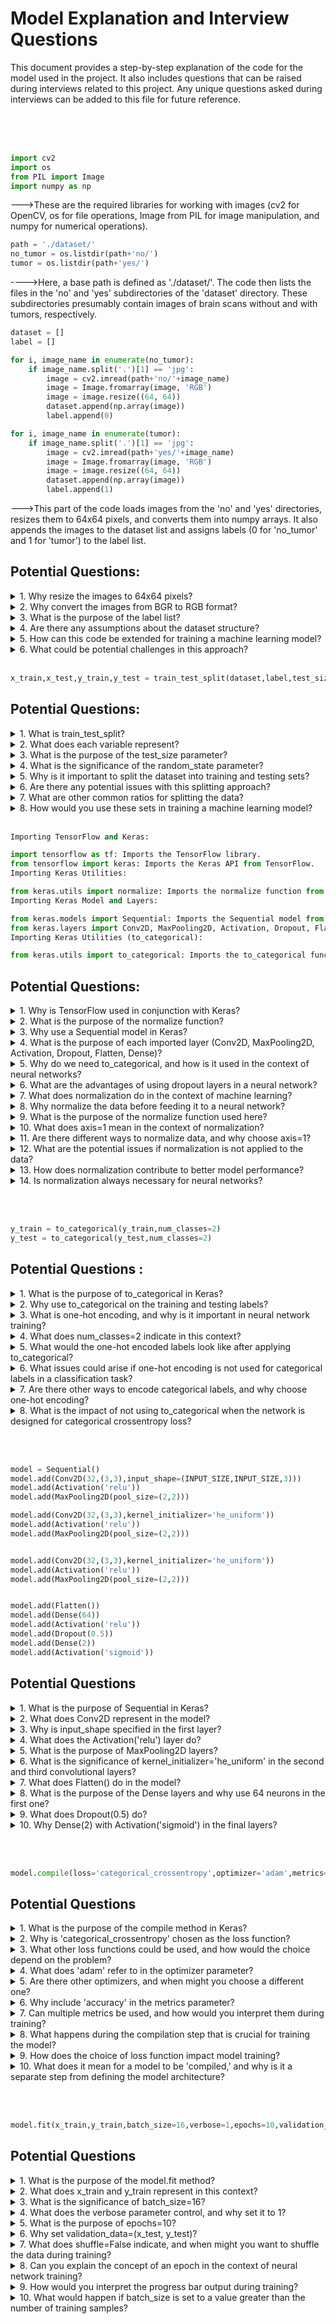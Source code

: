 # Model Explanation and Interview Questions
This document provides a step-by-step explanation of the code for the model used in the project. It also includes questions that can be raised during interviews related to this project. Any unique questions asked during interviews can be added to this file for future reference.

</br></br></br>

```py
import cv2
import os
from PIL import Image
import numpy as np
```
--->These are the required libraries for working with images (cv2 for OpenCV, os for file operations, Image from PIL for image manipulation, and numpy for numerical operations).

```py
path = './dataset/'
no_tumor = os.listdir(path+'no/')
tumor = os.listdir(path+'yes/')
```

---->Here, a base path is defined as './dataset/'. The code then lists the files in the 'no' and 'yes' subdirectories of the 'dataset' directory. These subdirectories presumably contain images of brain scans without and with tumors, respectively.

```py
dataset = []
label = []

for i, image_name in enumerate(no_tumor):
    if image_name.split('.')[1] == 'jpg':
        image = cv2.imread(path+'no/'+image_name)
        image = Image.fromarray(image, 'RGB')
        image = image.resize((64, 64))
        dataset.append(np.array(image))
        label.append(0)

for i, image_name in enumerate(tumor):
    if image_name.split('.')[1] == 'jpg':
        image = cv2.imread(path+'yes/'+image_name)
        image = Image.fromarray(image, 'RGB')
        image = image.resize((64, 64))
        dataset.append(np.array(image))
        label.append(1)
```
--->This part of the code loads images from the 'no' and 'yes' directories, resizes them to 64x64 pixels, and converts them into numpy arrays. It also appends the images to the dataset list and assigns labels (0 for 'no_tumor' and 1 for 'tumor') to the label list.


## Potential Questions:
<details>
<summary>1. Why resize the images to 64x64 pixels?</summary>
Resizing the images is a common practice in image processing to standardize the input size. The choice of 64x64 pixels might be due to computational efficiency or specific requirements of the model.
</details>


<details>
<summary>2. Why convert the images from BGR to RGB format?</summary>
OpenCV reads images in BGR format by default, while many other image processing libraries expect images in RGB format. Converting from BGR to RGB ensures compatibility with these libraries.
</details>


<details>
<summary>3. What is the purpose of the label list?</summary>
The label list is used to store the corresponding labels (0 or 1) for each image, indicating whether the image represents a brain scan without a tumor (0) or with a tumor (1).
</details>


<details>
<summary>4. Are there any assumptions about the dataset structure?</summary>
The code assumes that the images are stored in the 'no' and 'yes' subdirectories of the 'dataset' directory. Any deviation from this structure could lead to errors.
</details>


<details>
<summary>5. How can this code be extended for training a machine learning model?</summary>
This code is part of data preprocessing. To train a model, you would need to split the dataset into training and testing sets, and then implement a machine learning model using a library like TensorFlow or PyTorch.
</details>


<details>
<summary>6. What could be potential challenges in this approach?</summary>
Challenges could include the need for a balanced dataset, potential data augmentation techniques, and the choice of an appropriate machine learning model for tumor detection.
</details>

</br>


```py
x_train,x_test,y_train,y_test = train_test_split(dataset,label,test_size=0.2,random_state=0)
```

## Potential Questions:
<details>
<summary>1. What is train_test_split?</summary>
train_test_split is a function from the scikit-learn library that is commonly used to split a dataset into training and testing sets. It helps in assessing the performance of a machine learning model on unseen data.
</details>


<details>
<summary>2. What does each variable represent?</summary>
x_train: The training set features (images in this case).
x_test: The testing set features.
y_train: The training set labels (0 or 1 for 'no_tumor' and 'tumor' respectively).
y_test: The testing set labels.
</details>


<details>
<summary>3. What is the purpose of the test_size parameter?</summary>
The test_size parameter determines the proportion of the dataset that will be used as the testing set. In this case, it's set to 0.2, meaning 20% of the data will be used for testing, and the remaining 80% will be used for training.
</details>


<details>
<summary>4. What is the significance of the random_state parameter?</summary>
The random_state parameter is used to ensure reproducibility. Setting it to a specific value (e.g., 0) means that the random split will be the same every time the code is run. This is crucial for getting consistent results during development and testing.
</details>


<details>
<summary>5. Why is it important to split the dataset into training and testing sets?</summary>
The purpose of splitting the dataset is to train the machine learning model on one subset (training set) and evaluate its performance on another, unseen subset (testing set). This helps to assess how well the model generalizes to new, unseen data.
</details>


<details>
<summary>6. Are there any potential issues with this splitting approach?</summary>
One potential issue is the need to ensure a representative distribution of classes in both the training and testing sets. Imbalanced splits could lead to biased model performance evaluation.
</details>


<details>
<summary>7. What are other common ratios for splitting the data?</summary>
The 80-20 split ratio used here is common, but other ratios like 70-30 or 90-10 are also used based on the size of the dataset and the specific problem at hand.
</details>


<details>
<summary>8. How would you use these sets in training a machine learning model?</summary>
Typically, you would use x_train and y_train to train the model and then evaluate its performance on x_test and y_test.
</details>

</br>

```py
Importing TensorFlow and Keras:

import tensorflow as tf: Imports the TensorFlow library.
from tensorflow import keras: Imports the Keras API from TensorFlow.
Importing Keras Utilities:

from keras.utils import normalize: Imports the normalize function from Keras, which is commonly used to normalize data.
Importing Keras Model and Layers:

from keras.models import Sequential: Imports the Sequential model from Keras, which is a linear stack of layers.
from keras.layers import Conv2D, MaxPooling2D, Activation, Dropout, Flatten, Dense: Imports various layers used to build a convolutional neural network (CNN). These layers include convolutional layers (Conv2D), pooling layers (MaxPooling2D), activation functions (Activation), dropout layers (Dropout), flattening layers (Flatten), and fully connected layers (Dense).
Importing Keras Utilities (to_categorical):

from keras.utils import to_categorical: Imports the to_categorical function, which is used for one-hot encoding categorical labels.
```

## Potential Questions:
<details>
<summary>1. Why is TensorFlow used in conjunction with Keras?</summary>
TensorFlow provides a backend engine for Keras, allowing users to take advantage of TensorFlow's computational graph capabilities while using Keras's high-level API for building and training neural networks.
</details>

<details>
<summary>2. What is the purpose of the normalize function?</summary>
The normalize function is used to normalize the input data. Normalization is a common preprocessing step in machine learning that scales the input values to a standard range, often between 0 and 1, to improve the convergence of the training algorithm.
</details>

<details>
<summary>3. Why use a Sequential model in Keras?</summary>
The Sequential model in Keras is a linear stack of layers, where you can simply add one layer at a time. It is suitable for a plain stack of layers where each layer has exactly one input tensor and one output tensor.
</details>

<details>
<summary>4. What is the purpose of each imported layer (Conv2D, MaxPooling2D, Activation, Dropout, Flatten, Dense)?</summary>
Conv2D: Convolutional layer for 2D spatial convolution.
MaxPooling2D: Max pooling layer for 2D spatial data.
Activation: Applies an activation function to an output.
Dropout: Applies dropout regularization to the input.
Flatten: Flattens the input, transforming it into a 1D array.
Dense: Fully connected layer.
</details>

<details>
<summary>5. Why do we need to_categorical, and how is it used in the context of neural networks?</summary>
The to_categorical function is used for one-hot encoding categorical labels. In the context of neural networks, it is often used when the target variable has multiple classes, and the network is trained using categorical crossentropy as the loss function.
</details>

<details>
<summary>6. What are the advantages of using dropout layers in a neural network?</summary>
Dropout layers are used for regularization, helping to prevent overfitting by randomly setting a fraction of input units to zero during training. This can improve the generalization ability of the model.
</details>

<details>
<summary>7. What does normalization do in the context of machine learning?</summary>
Normalization is a preprocessing step that scales the input features to a standard range. It typically involves transforming the data so that it has a mean of 0 and a standard deviation of 1 or scaling the values to a specific range, such as [0, 1].
</details>

<details>
<summary>8. Why normalize the data before feeding it to a neural network?</summary>
Normalizing the data helps in achieving numerical stability during training. It ensures that the features are on a similar scale, preventing certain features from dominating the learning process and potentially speeding up convergence.
</details>

<details>
<summary>9. What is the purpose of the normalize function used here?</summary>
The normalize function is likely from the keras.utils module and is used to normalize the input data. It can normalize along a specified axis, and in this case, axis=1 indicates normalization along the feature axis.
</details>

<details>
<summary>10. What does axis=1 mean in the context of normalization?</summary>
In the context of normalization, axis=1 typically refers to normalizing along the feature axis. It means that each feature (column) in the dataset is normalized independently.
</details>

<details>
<summary>11. Are there different ways to normalize data, and why choose axis=1?</summary>
Yes, there are different normalization techniques, and the choice of normalization axis depends on the data and the desired effect. Normalizing along axis=1 is common when dealing with feature vectors or matrices, where each feature should be normalized independently.
</details>

<details>
<summary>12. What are the potential issues if normalization is not applied to the data?</summary>
Without normalization, features with larger scales might have a disproportionate impact on the learning process, potentially leading to slow convergence, numerical instability, or difficulty in training the model.
</details>

<details>
<summary>13. How does normalization contribute to better model performance?</summary>
Normalization can help the optimization algorithm converge faster, improve the model's ability to generalize to new data, and make the model less sensitive to the scale of input features.
</details>

<details>
<summary>14. Is normalization always necessary for neural networks?</summary>
While normalization is a common practice, its necessity depends on the nature of the data and the specific neural network architecture. For some models or datasets, normalization might not be as critical.
</details>

</br></br>



```py
y_train = to_categorical(y_train,num_classes=2)
y_test = to_categorical(y_test,num_classes=2)
```
## Potential Questions :
<details>
<summary>1. What is the purpose of to_categorical in Keras?</summary>
to_categorical is a function in Keras that is used for one-hot encoding categorical variables. It converts integer categorical labels into a binary matrix representation.
</details>

<details>
<summary>2. Why use to_categorical on the training and testing labels?</summary>
In many classification problems, the target variable (labels) is represented as integers. to_categorical is applied to convert these integer labels into a one-hot encoded format, which is often required when training neural networks with categorical crossentropy loss.
</details>

<details>
<summary>3. What is one-hot encoding, and why is it important in neural network training?</summary>
One-hot encoding is a representation of categorical variables as binary vectors. It is important in neural network training, especially for classification tasks, as it helps the model understand the categorical nature of the labels and improves the learning process.
</details>

<details>
<summary>4. What does num_classes=2 indicate in this context?</summary>
num_classes=2 specifies the number of classes in the categorical variable. In this case, the labels are binary (0 or 1), so num_classes is set to 2.
</details>

<details>
<summary>5. What would the one-hot encoded labels look like after applying to_categorical?</summary>
One-hot encoding converts each integer label to a binary vector where only one element is 1, and the rest are 0. For example, if the original label is 1, after one-hot encoding, it becomes [0, 1].
</details>

<details>
<summary>6. What issues could arise if one-hot encoding is not used for categorical labels in a classification task?</summary>
Without one-hot encoding, the model might interpret the categorical labels as ordinal, which could lead to incorrect predictions and misinterpretation of the task. One-hot encoding ensures that the model treats the labels as distinct and unrelated categories.
</details>

<details>
<summary>7. Are there other ways to encode categorical labels, and why choose one-hot encoding?</summary>
Yes, alternatives include label encoding (assigning a unique integer to each category). One-hot encoding is preferred for neural networks as it represents categorical relationships more appropriately and avoids introducing ordinal relationships that may not exist.
</details>

<details>
<summary>8. What is the impact of not using to_categorical when the network is designed for categorical crossentropy loss?</summary>
Without one-hot encoding, the model may not be able to interpret the categorical nature of the labels correctly, leading to poor performance and incorrect learning.
</details>


</br></br>
```py
model = Sequential()
model.add(Conv2D(32,(3,3),input_shape=(INPUT_SIZE,INPUT_SIZE,3)))
model.add(Activation('relu'))
model.add(MaxPooling2D(pool_size=(2,2)))

model.add(Conv2D(32,(3,3),kernel_initializer='he_uniform'))
model.add(Activation('relu'))
model.add(MaxPooling2D(pool_size=(2,2)))


model.add(Conv2D(32,(3,3),kernel_initializer='he_uniform'))
model.add(Activation('relu'))
model.add(MaxPooling2D(pool_size=(2,2)))


model.add(Flatten())
model.add(Dense(64))
model.add(Activation('relu'))
model.add(Dropout(0.5))
model.add(Dense(2))
model.add(Activation('sigmoid'))
```

## Potential Questions
<details>
<summary>1. What is the purpose of Sequential in Keras?</summary>
Sequential is a linear stack of layers in Keras. It allows for the easy and straightforward creation of a neural network where layers are added one at a time.
</details>

<details>
<summary>2. What does Conv2D represent in the model?</summary>
Conv2D is a 2D convolutional layer that performs a convolution operation on 2D input data. It is commonly used in image processing for feature extraction.
</details>

<details>
<summary>3. Why is input_shape specified in the first layer?</summary>
input_shape is set to (INPUT_SIZE, INPUT_SIZE, 3), indicating the expected shape of input data. The 3 corresponds to the three color channels (RGB) of the images.
</details>

<details>
<summary>4. What does the Activation('relu') layer do?</summary>
It adds a Rectified Linear Unit (ReLU) activation function to the output of the preceding layer. ReLU introduces non-linearity to the model and helps with the learning of complex patterns.
</details>

<details>
<summary>5. What is the purpose of MaxPooling2D layers?</summary>
MaxPooling2D is a pooling layer that reduces the spatial dimensions of the representation and reduces the computation in the network. It retains the most important information by taking the maximum value in a specific region.
</details>

<details>
<summary>6. What is the significance of kernel_initializer='he_uniform' in the second and third convolutional layers?</summary>
The 'he_uniform' kernel initializer is a weight initialization technique. It initializes the weights with values according to a heuristic that is believed to work well for deep networks, promoting efficient learning.
</details>

<details>
<summary>7. What does Flatten() do in the model?</summary>
Flatten() is used to flatten the input, transforming it from a multidimensional tensor into a one-dimensional array. This is necessary before passing the data to fully connected layers.
</details>

<details>
<summary>8. What is the purpose of the Dense layers and why use 64 neurons in the first one?</summary>
Dense layers are fully connected layers. The first Dense(64) layer has 64 neurons, introducing capacity for the model to learn complex patterns in the flattened representation.
</details>

<details>
<summary>9. What does Dropout(0.5) do?</summary>
Dropout is a regularization technique that randomly sets a fraction of input units to zero during training, preventing overfitting. The parameter (0.5) represents the dropout rate.
</details>

<details>
<summary>10. Why Dense(2) with Activation('sigmoid') in the final layers?</summary>
The final Dense(2) layer with Activation('sigmoid') is designed for binary classification. It has two neurons, one for each class, and uses the sigmoid activation function to produce probabilities for each class independently.
</details>


</br></br>
```py
model.compile(loss='categorical_crossentropy',optimizer='adam',metrics=['accuracy'])
```
## Potential Questions 
<details>
<summary>1. What is the purpose of the compile method in Keras?</summary>
The compile method configures the model for training. It requires specifying the loss function, optimizer, and metrics to be used during training and evaluation.
</details>

<details>
<summary>2. Why is 'categorical_crossentropy' chosen as the loss function?</summary>
'categorical_crossentropy' is a commonly used loss function for multi-class classification problems. It is suitable for scenarios where each input sample belongs to exactly one class.
</details>

<details>
<summary>3. What other loss functions could be used, and how would the choice depend on the problem?</summary>
Depending on the problem, different loss functions might be suitable. For binary classification, 'binary_crossentropy' could be used. For regression tasks, 'mean_squared_error' is common. The choice depends on the nature of the problem and the type of output the model is generating.
</details>

<details>
<summary>4. What does 'adam' refer to in the optimizer parameter?</summary>
'Adam' is an optimization algorithm that adapts the learning rate during training. It is widely used in deep learning because of its efficiency and adaptability to various types of data and models.
</details>

<details>
<summary>5. Are there other optimizers, and when might you choose a different one?</summary>
Yes, there are various optimizers, such as 'SGD' (Stochastic Gradient Descent), 'RMSprop', and 'Adagrad.' The choice of optimizer depends on factors like the nature of the data, the network architecture, and the training dynamics.
</details>

<details>
<summary>6. Why include 'accuracy' in the metrics parameter?</summary>
'accuracy' is a common metric used to evaluate classification models. It represents the fraction of correctly classified samples. Including it in the metrics parameter allows monitoring the model's accuracy during training.
</details>

<details>
<summary>7. Can multiple metrics be used, and how would you interpret them during training?</summary>
Yes, multiple metrics can be included as a list. For example, you could include both 'accuracy' and 'precision.' Monitoring multiple metrics provides a more comprehensive view of the model's performance during training.
</details>

<details>
<summary>8. What happens during the compilation step that is crucial for training the model?</summary>
During compilation, the computational graph is built, and the model is prepared for training. The loss function is defined to measure the error, the optimizer is set to update the model weights, and metrics are specified for evaluation.
</details>

<details>
<summary>9. How does the choice of loss function impact model training?</summary>
The choice of the loss function influences how the model learns from the data. For example, 'categorical_crossentropy' is appropriate for multi-class classification, while 'mean_squared_error' is suitable for regression tasks. Using an inappropriate loss function can hinder training.
</details>

<details>
<summary>10. What does it mean for a model to be 'compiled,' and why is it a separate step from defining the model architecture?</summary>
Compiling the model involves setting up the backend operations needed for training. It is a separate step from defining the architecture to allow flexibility in choosing different optimization strategies, loss functions, and metrics without modifying the model's structure.
</details>


</br></br>
```py
model.fit(x_train,y_train,batch_size=16,verbose=1,epochs=10,validation_data=(x_test,y_test),shuffle=False)
```
## Potential Questions
<details>
<summary>1. What is the purpose of the model.fit method?</summary>
The fit method is used to train the model on a given dataset. It iteratively adjusts the model's weights based on the provided training data, labels, and specified training parameters.
</details>

<details>
<summary>2. What does x_train and y_train represent in this context?</summary>
x_train contains the input features for training, and y_train contains the corresponding target labels. The model learns to map inputs to outputs during the training process.
</details>

<details>
<summary>3. What is the significance of batch_size=16?</summary>
batch_size determines the number of samples used in each iteration of updating the model weights. Using smaller batch sizes can improve memory efficiency, and larger batch sizes can lead to faster training but may require more memory.
</details>

<details>
<summary>4. What does the verbose parameter control, and why set it to 1?</summary>
verbose controls the level of logging during training. Setting it to 1 prints a progress bar for each epoch, providing information about the training process, including the loss and metrics.
</details>

<details>
<summary>5. What is the purpose of epochs=10?</summary>
epochs specifies the number of times the entire training dataset is passed forward and backward through the neural network. Training for multiple epochs allows the model to learn from the data multiple times.
</details>

<details>
<summary>6. Why set validation_data=(x_test, y_test)?</summary>
validation_data is used to evaluate the model's performance on a separate validation set during training. This helps monitor whether the model is overfitting or generalizing well to unseen data.
</details>

<details>
<summary>7. What does shuffle=False indicate, and when might you want to shuffle the data during training?</summary>
Setting shuffle=False means that the order of training samples will not be shuffled between epochs. Shuffling is often beneficial to break any order-related patterns in the data, but in some cases, like time series data, maintaining order might be important.
</details>

<details>
<summary>8. Can you explain the concept of an epoch in the context of neural network training?</summary>
An epoch is a complete pass through the entire training dataset during training. After each epoch, the model's weights are adjusted based on the error calculated from the entire dataset. Multiple epochs allow the model to learn patterns in the data.
</details>

<details>
<summary>9. How would you interpret the progress bar output during training?</summary>
The progress bar shows the training progress for each epoch, indicating the current epoch, training loss, and any specified metrics. It provides a visual representation of how well the model is learning over time.
</details>

<details>
<summary>10. What would happen if batch_size is set to a value greater than the number of training samples?</summary>
If the batch size is larger than the number of training samples, the model would see the same samples in each batch during every epoch, which might lead to poor generalization.
</details>





